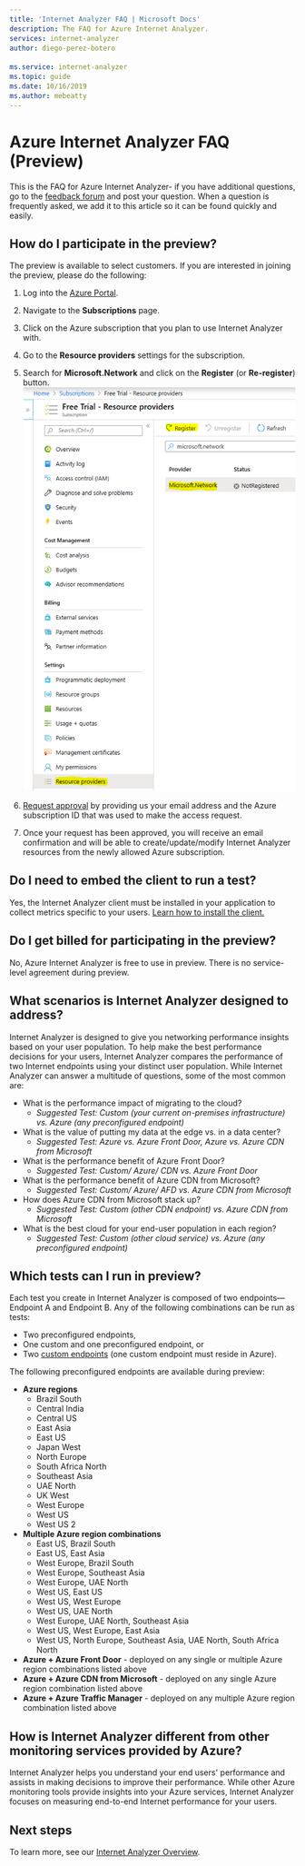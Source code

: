 ```yaml
---
title: 'Internet Analyzer FAQ | Microsoft Docs'
description: The FAQ for Azure Internet Analyzer. 
services: internet-analyzer
author: diego-perez-botero

ms.service: internet-analyzer
ms.topic: guide
ms.date: 10/16/2019
ms.author: mebeatty
---
```

# Azure Internet Analyzer FAQ (Preview)

This is the FAQ for Azure Internet Analyzer- if you have additional questions, go to the [feedback forum](https://aka.ms/internetAnalyzerFeedbackForum) and post your question. When a question is frequently asked, we add it to this article so it can be found quickly and easily.

## How do I participate in the preview? 
The preview is available to select customers. If you are interested in joining the preview, please do the following:

1. Log into the [Azure Portal](https://ms.portal.azure.com).
2. Navigate to the **Subscriptions** page.
3. Click on the Azure subscription that you plan to use Internet Analyzer with.
4. Go to the **Resource providers** settings for the subscription.
5. Search for **Microsoft.Network** and click on the **Register** (or **Re-register**) button.
![access request](./media/ia-faq/request_preview_access.png)

6. [Request approval](https://aka.ms/internetAnalyzerContact) by providing us your email address and the Azure subscription ID that was used to make the access request.
7. Once your request has been approved, you will receive an email confirmation and will be able to create/update/modify Internet Analyzer resources from the newly allowed Azure subscription.

## Do I need to embed the client to run a test? 
Yes, the Internet Analyzer client must be installed in your application to collect metrics specific to your users. [Learn how to install the client.](internet-analyzer-embed-client.md) 

## Do I get billed for participating in the preview? 
No, Azure Internet Analyzer is free to use in preview. There is no service-level agreement during preview. 

## What scenarios is Internet Analyzer designed to address? 

Internet Analyzer is designed to give you networking performance insights based on your user population. To help make the best performance decisions for your users, Internet Analyzer compares the performance of two Internet endpoints using your distinct user population. While Internet Analyzer can answer a multitude of questions, some of the most common are: 

* What is the performance impact of migrating to the cloud? 
    * *Suggested Test: Custom (your current on-premises infrastructure) vs. Azure (any preconfigured endpoint)*
* What is the value of putting my data at the edge vs. in a data center? 
    *  *Suggested Test: Azure vs. Azure Front Door, Azure vs. Azure CDN from Microsoft*
* What is the performance benefit of Azure Front Door?
    *  *Suggested Test: Custom/ Azure/ CDN vs. Azure Front Door*
* What is the performance benefit of Azure CDN from Microsoft? 
    *  *Suggested Test: Custom/ Azure/ AFD vs. Azure CDN from Microsoft*
* How does Azure CDN from Microsoft stack up? 
    *  *Suggested Test: Custom (other CDN endpoint) vs. Azure CDN from Microsoft*
* What is the best cloud for your end-user population in each region? 
    *  *Suggested Test: Custom (other cloud service) vs. Azure (any preconfigured endpoint)*

## Which tests can I run in preview? 

Each test you create in Internet Analyzer is composed of two endpoints—Endpoint A and Endpoint B. Any of the following combinations can be run as tests:  
* Two preconfigured endpoints, 
* One custom and one preconfigured endpoint, or 
* Two [custom endpoints](internet-analyzer-custom-endpoint.md) (one custom endpoint must reside in Azure). 

The following preconfigured endpoints are available during preview: 
* **Azure regions**
    * Brazil South
    * Central India
    * Central US
    * East Asia
    * East US
    * Japan West
    * North Europe
    * South Africa North
    * Southeast Asia 
    * UAE North
    * UK West  
    * West Europe
    * West US 
    * West US 2
* **Multiple Azure region combinations** 
    * East US, Brazil South 
    * East US, East Asia 
    * West Europe, Brazil South
    * West Europe, Southeast Asia
    * West Europe, UAE North
    * West US, East US 
    * West US, West Europe
    * West US, UAE North
    * West Europe, UAE North, Southeast Asia
    * West US, West Europe, East Asia
    * West US, North Europe, Southeast Asia, UAE North, South Africa North 
* **Azure + Azure Front Door** - deployed on any single or multiple Azure region combinations listed above
* **Azure + Azure CDN from Microsoft** - deployed on any single Azure region combination listed above
* **Azure + Azure Traffic Manager** - deployed on any multiple Azure region combination listed above

## How is Internet Analyzer different from other monitoring services provided by Azure? 

Internet Analyzer helps you understand your end users' performance and assists in making decisions to improve their performance. While other Azure monitoring tools provide insights into your Azure services, Internet Analyzer focuses on measuring end-to-end Internet performance for your users. 


## Next steps 

To learn more, see our [Internet Analyzer Overview](internet-analyzer-overview.md).
